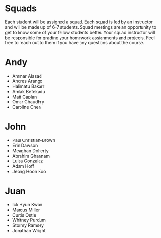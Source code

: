 # Squads

Each student will be assigned a squad. Each squad is led by an instructor and will be made up of 6-7 students. Squad meetings are an opportunity to get to know some of your fellow students better. Your squad instructor will be responsible for grading your homework assignments and projects. Feel free to reach out to them if you have any questions about the course.


# Andy
- Ammar Alasadi
- Andres Arango
- Halimatu Bakarr
- Amlak Befekadu
- Matt Caplan
- Omar Chaudhry
- Caroline Chen

# John
- Paul Christian-Brown
- Erin Dawson
- Meaghan Doherty
- Abrahim Ghannam
- Luisa Gonzalez
- Adam Hoff
- Jeong Hoon Koo

# Juan
- Ick Hyun Kwon
- Marcus Miller
- Curtis Ostle
- Whitney Purdum
- Stormy Ramsey
- Jonathan Wright

















